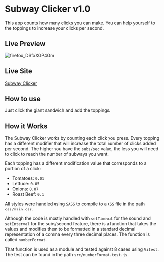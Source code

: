 # Subway Clicker v1.0

This app counts how many clicks you can make. You can help yourself to the toppings to increase your clicks per second.

## Live Preview

![firefox_DSfxXGP4Gm](https://github.com/user-attachments/assets/f9f9b3a6-d9c2-4a1a-ace2-a73722f92722)

## Live Site

[Subway Clicker](https://subway-clicker.netlify.app/)

## How to use

Just click the giant sandwich and add the toppings.

## How it Works

The Subway Clicker works by counting each click you press. Every topping has a different modifier that will increase the total number of clicks added per second. The higher you have the `subs/sec` value, the less you will need to click to reach the number of subways you want.

Each topping has a different modification value that corresponds to a portion of a click:

- Tomatoes: `0.01`
- Lettuce: `0.05`
- Onions: `0.07`
- Roast Beef: `0.1`

All styles were handled using `SASS` to compile to a `CSS` file in the path `css/main.css`.

Although the code is mostly handled with `setTimeout` for the sound and `setInterval` for the subs/second feature, there is a function that takes the values and modifies them to be formatted in a standard decimal representation of a comma every three decimal places. The function is called `numberFormat`.

That function is used as a module and tested against 8 cases using `Vitest`. The test can be found in the path `src/numberFormat.test.js`.


